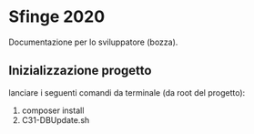 Sfinge 2020
===========

Documentazione per lo sviluppatore (bozza).

Inizializzazione progetto
-------------------------

lanciare i seguenti comandi da terminale (da root del progetto):

1. composer install
2. C31-DBUpdate.sh
